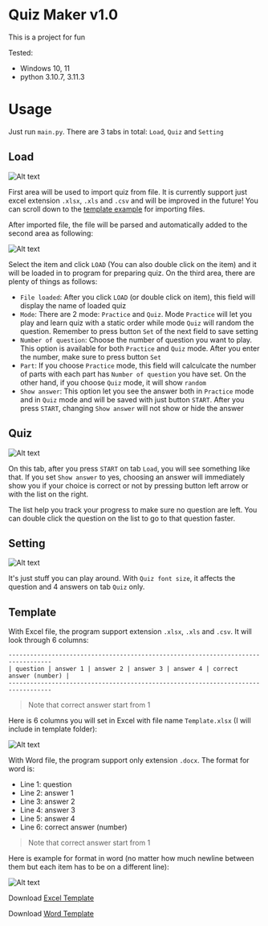 # Quiz Maker v1.0

This is a project for fun

Tested:
- Windows 10, 11
- python 3.10.7, 3.11.3

# Usage

Just run `main.py`. There are 3 tabs in total: `Load`, `Quiz` and `Setting`

## Load

![Alt text](images/tab-load.png)

First area will be used to import quiz from file. It is currently support just excel extension `.xlsx`, `.xls` and `.csv` and will be improved in the future! You can scroll down to the [template example](#template) for importing files.

After imported file, the file will be parsed and automatically added to the second area as following:

![Alt text](images/tab-load-second-area.png)

Select the item and click `LOAD` (You can also double click on the item) and it will be loaded in to program for preparing quiz. On the third area, there are plenty of things as follows:

- `File loaded`: After you click `LOAD` (or double click on item), this field will display the name of loaded quiz
- `Mode`: There are 2 mode: `Practice` and `Quiz`. Mode `Practice` will let you play and learn quiz with a static order while mode `Quiz` will random the question. Remember to press button `Set` of the next field to save setting
- `Number of question`: Choose the number of question you want to play. This option is available for both `Practice` and `Quiz` mode. After you enter the number, make sure to press button `Set`
- `Part`: If you choose `Practice` mode, this field will calculcate the number of parts with each part has `Number of question` you have set. On the other hand, if you choose `Quiz` mode, it will show `random`
- `Show answer`: This option let you see the answer both in `Practice` mode and in `Quiz` mode and will be saved with just button `START`. After you press `START`, changing `Show answer` will not show or hide the answer

## Quiz

![Alt text](images/quiz-tab.png)

On this tab, after you press `START` on tab `Load`, you will see something like that. If you set `Show answer` to yes, choosing an answer will immediately show you if your choice is correct or not by pressing button left arrow or with the list on the right.

The list help you track your progress to make sure no question are left. You can double click the question on the list to go to that question faster.

## Setting

![Alt text](images/tab-setting.png)

It's just stuff you can play around. With `Quiz font size`, it affects the question and 4 answers on tab `Quiz` only.

## Template

With Excel file, the program support extension `.xlsx`, `.xls` and `.csv`. It will look through 6 columns:

```
----------------------------------------------------------------------------------
| question | answer 1 | answer 2 | answer 3 | answer 4 | correct answer (number) |
----------------------------------------------------------------------------------
```

> Note that correct answer start from 1

Here is 6 columns you will set in Excel with file name `Template.xlsx` (I will include in template folder):

![Alt text](images/excel-template.png)

With Word file, the program support only extension `.docx`. The format for word is:

- Line 1: question
- Line 2: answer 1
- Line 3: answer 2
- Line 4: answer 3
- Line 5: answer 4
- Line 6: correct answer (number)

> Note that correct answer start from 1

Here is example for format in word (no matter how much newline between them but each item has to be on a different line):

![Alt text](images/word-template.png)

Download [Excel Template](./template/Template.xlsx)

Download [Word Template](./template/Template.docx)